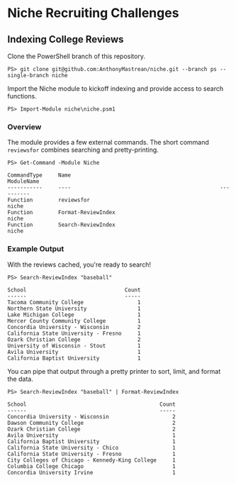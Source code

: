 # Niche Recruiting Challenges

## Indexing College Reviews

Clone the PowerShell branch of this repository.

```
PS> git clone git@github.com:AnthonyMastrean/niche.git --branch ps --single-branch niche
```

Import the Niche module to kickoff indexing and provide access to search functions.

```
PS> Import-Module niche\niche.psm1
```

### Overview

The module provides a few external commands. The short command `reviewsfor` combines searching and pretty-printing.

```
PS> Get-Command -Module Niche

CommandType     Name                                               ModuleName
-----------     ----                                               ----------
Function        reviewsfor                                         niche
Function        Format-ReviewIndex                                 niche
Function        Search-ReviewIndex                                 niche
```

### Example Output

With the reviews cached, you're ready to search!

```
PS> Search-ReviewIndex "baseball"

School                               Count
------                               -----
Tacoma Community College                 1
Northern State University                1
Lake Michigan College                    1
Mercer County Community College          1
Concordia University - Wisconsin         2
California State University - Fresno     1
Ozark Christian College                  2
University of Wisconsin - Stout          1
Avila University                         1
California Baptist University            1
```

You can pipe that output through a pretty printer to sort, limit, and format the data.

```
PS> Search-ReviewIndex "baseball" | Format-ReviewIndex

School                                          Count
------                                          -----
Concordia University - Wisconsin                    2
Dawson Community College                            2
Ozark Christian College                             2
Avila University                                    1
California Baptist University                       1
California State University - Chico                 1
California State University - Fresno                1
City Colleges of Chicago - Kennedy-King College     1
Columbia College Chicago                            1
Concordia University Irvine                         1
```
